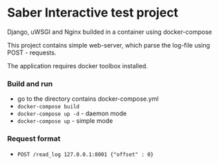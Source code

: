 # Saber Interactive test project 

Django, uWSGI and Nginx builded in a container using docker-compose

This project contains simple web-server, which parse the log-file using POST - requests. 

The application requires docker toolbox installed.

### Build and run
* go to the directory contains docker-compose.yml
* `docker-compose build`
* `docker-compose up -d` - daemon mode
* `docker-compose up`    - simple mode

### Request format
* `POST /read_log 127.0.0.1:8001 {"offset" : 0}`


